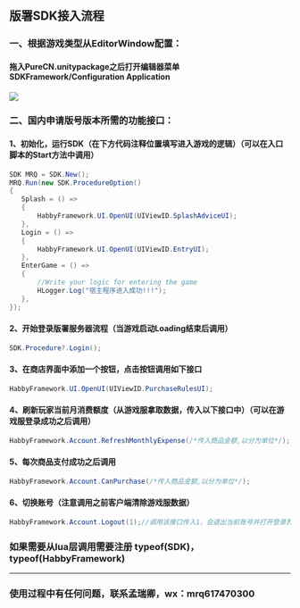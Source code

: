 ## 版署SDK接入流程

### 一、根据游戏类型从EditorWindow配置：

#### 拖入PureCN.unitypackage之后打开编辑器菜单 SDKFramework/Configuration Application

![](C:\Users\WIN11\Desktop\57386a5672cdafd3fad95c3025738b9.png)

### 二、国内申请版号版本所需的功能接口：

#### 1、初始化，运行SDK（在下方代码注释位置填写进入游戏的逻辑）（可以在入口脚本的Start方法中调用）
 ```cs
SDK MRQ = SDK.New();
MRQ.Run(new SDK.ProcedureOption()
{
    Splash = () =>
    {
        HabbyFramework.UI.OpenUI(UIViewID.SplashAdviceUI);
    },
    Login = () =>
    {
        HabbyFramework.UI.OpenUI(UIViewID.EntryUI);
    },
    EnterGame = () =>
    {
        //Write your logic for entering the game
        HLogger.Log("宿主程序进入成功!!!");
    },
});
```

#### 2、开始登录版署服务器流程（当游戏启动Loading结束后调用）
```cs
SDK.Procedure?.Login();
```

#### 3、在商店界面中添加一个按钮，点击按钮调用如下接口
```cs
HabbyFramework.UI.OpenUI(UIViewID.PurchaseRulesUI);
```

#### 4、刷新玩家当前月消费额度（从游戏服拿取数据，传入以下接口中）（可以在游戏服登录成功之后调用）
```cs
HabbyFramework.Account.RefreshMonthlyExpense(/*传入商品金额,以分为单位*/);
```

#### 5、每次商品支付成功之后调用
```cs
HabbyFramework.Account.CanPurchase(/*传入商品金额,以分为单位*/);
```

#### 6、切换账号（注意调用之前客户端清除游戏服数据）
```cs
HabbyFramework.Account.Logout(1);//调用该接口传入1，会退出当前账号并打开登录界面
```



### 如果需要从lua层调用需要注册 typeof(SDK)，typeof(HabbyFramework)

-------------------------------------------------------------------

### 使用过程中有任何问题，联系孟瑞卿，wx：mrq617470300